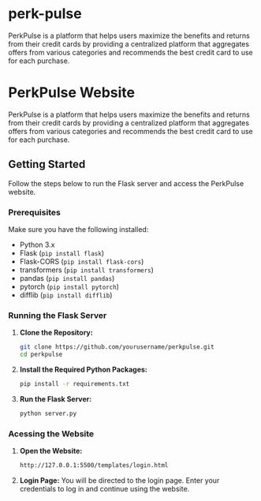 # perk-pulse
PerkPulse is a platform that helps users maximize the benefits and returns from their credit cards by providing a centralized platform that aggregates offers from various categories and recommends the best credit card to use for each purchase.
# PerkPulse Website

PerkPulse is a platform that helps users maximize the benefits and returns from their credit cards by providing a centralized platform that aggregates offers from various categories and recommends the best credit card to use for each purchase.

## Getting Started

Follow the steps below to run the Flask server and access the PerkPulse website.

### Prerequisites

Make sure you have the following installed:

- Python 3.x
- Flask (`pip install flask`)
- Flask-CORS (`pip install flask-cors`)
- transformers (`pip install transformers`)
- pandas (`pip install pandas`)
- pytorch (`pip install pytorch`)
- difflib (`pip install difflib`)

### Running the Flask Server

1. **Clone the Repository:**

   ```bash
   git clone https://github.com/yourusername/perkpulse.git
   cd perkpulse
   ```
2. **Install the Required Python Packages:**

   ```bash
   pip install -r requirements.txt
   ```
3. **Run the Flask Server:**

   ```bash
   python server.py
   ```

### Acessing the Website

1. **Open the Website:**
   ```bash
   http://127.0.0.1:5500/templates/login.html
   ```
2. **Login Page:**
   You will be directed to the login page. Enter your credentials to log in     and continue using the website.
